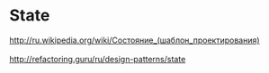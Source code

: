 <h1>State</h1>

<http://ru.wikipedia.org/wiki/Состояние_(шаблон_проектирования)>
<br/>
<br/>
<http://refactoring.guru/ru/design-patterns/state>